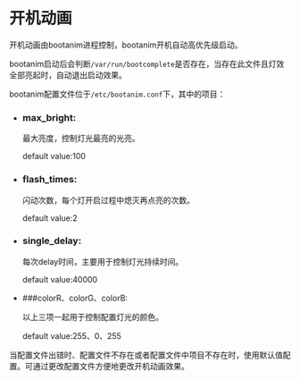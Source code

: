 # 开机动画

开机动画由bootanim进程控制，bootanim开机自动高优先级启动。

bootanim启动后会判断`/var/run/bootcomplete`是否存在，当存在此文件且灯效全部亮起时，自动退出启动效果。

bootanim配置文件位于`/etc/bootanim.conf`下，其中的项目：

* ### max_bright:

    最大亮度，控制灯光最亮的光亮。

    default value:100

* ### flash_times:

    闪动次数，每个灯开启过程中熄灭再点亮的次数。

    default value:2

* ### single_delay:

    每次delay时间，主要用于控制灯光持续时间。

    default value:40000

* ###colorR、colorG、colorB:

    以上三项一起用于控制配置灯光的颜色。

    default value:255、0、255

当配置文件出错时、配置文件不存在或者配置文件中项目不存在时，使用默认值配置。可通过更改配置文件方便地更改开机动画效果。
